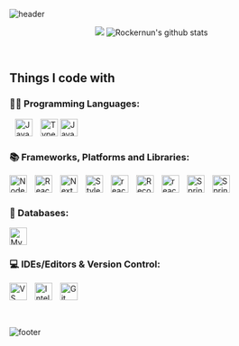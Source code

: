 ![header](https://capsule-render.vercel.app/api?type=waving&color=auto&height=200&section=header&text=👉%20Welcome%20to%20my%20Github!&fontSize=63)

<div align="center">

<!-- 통계 -->
![](https://github-readme-streak-stats.herokuapp.com/?user=Rockernun&theme=radical&center=true)
![Rockernun's github stats](https://github-readme-stats.vercel.app/api?username=Rockernun&show_icons=true&theme=radical)

</div>

&nbsp;


<h2>Things I code with</h2>
<h3>🧑‍💻 Programming Languages:</h3>
<p>
  <img src="https://img.shields.io/badge/-JavaScript-%23F7DF1C?style=flat-square&logo=JavaScript&logoColor=black&labelColor=&style=flat" height="31" alt="JavaScript badge" style="margin-left: 10px;" />
  <img src="https://img.shields.io/badge/-TypeScript-007ACC?style=flat-square&logo=TypeScript&logoColor=black&labelColor=&style=flat" height="31" alt="TypeScript badge" style="margin-left: 10px;" />
  <img src="https://img.shields.io/badge/Java-%23ED8B00.svg?style=flat-square&logo=openjdk&logoColor=white&labelColor=&style=flat" height="31" alt="Java badge" />
</p>


<h3>📚 Frameworks, Platforms and Libraries:</h3>
<p>
  <img src="https://img.shields.io/static/v1?message=Node.js&logo=node.js&label=&color=339933&logoColor=white&labelColor=&style=flat" height="31" alt="Node.js badge" style="margin-right: 10px;" />
  <img src="https://img.shields.io/static/v1?message=React.js&logo=react&label=&color=black&logoColor=61DAFB&labelColor=&style=flat" height="31" alt="React.js badge" style="margin-right: 10px;" />
  <img src="https://img.shields.io/badge/NextJS-white?style=flat-square&logo=next.js&logoColor=black&labelColor=&style=flat" height="31" alt="Next.js badge" style="margin-right: 10px;" />
  <img src="https://img.shields.io/badge/-Styled_Components-db7092?style=flat-square&logo=styled-components&logoColor=white&labelColor=&style=flat" height="31" alt="Styled Components badge" style="margin-right: 10px;" />
  <img src="https://img.shields.io/badge/-React Query-FF4154?style=flat-square&logo=react query&logoColor=white&labelColor=&style=flat" height="31" alt="react-query badge" style="margin-right: 10px;" />
  <img src="https://img.shields.io/badge/-Recoil-0064FF?style=flat-square&logo=recoil&logoColor=white&labelColor=&style=flat" height="31" alt="Recoil badge" style="margin-right: 10px;" />
  <img src="https://img.shields.io/badge/React%20Hook%20Form-%23EC5990.svg?style=flat-square&logo=reacthookform&logoColor=white&labelColor=&style=flat" height="31" alt="reacthookform badge" style="margin-right: 10px;" />
  <img src="https://img.shields.io/badge/Spring-6DB33F?style=flat-square&logo=Spring&logoColor=white&labelColor=&style=flat" height="31" alt="Spring badge" style="margin-right: 10px;" />
   <img src="https://img.shields.io/badge/SpringBoot-6DB33F?style=flat-square&logo=springboot&logoColor=white&labelColor=&style=flat" height="31" alt="SpringBoot badge" style="margin-right: 10px;" />
</p>


<h3>💾 Databases:</h3>
<p>
  <img src="https://img.shields.io/static/v1?message=MySQL&logo=mysql&label=&color=4479A1&logoColor=white&labelColor=&style=flat" height="31" alt="MySQL badge" style="margin-right: 10px;" />
</p>


<h3>💻 IDEs/Editors & Version Control:</h3>
<p>
  <img src="https://img.shields.io/static/v1?message=VS+Code&logo=visual-studio-code&label=&color=007ACC&logoColor=white&labelColor=&style=flat" height="31" alt="VS Code badge" style="margin-right: 10px;" />
  <img src="https://img.shields.io/badge/IntelliJ-000000?style=flat-square&logo=intellijidea&label=&color=FF1493&logoColor=white&labelColor=&style=flat" height="31" alt="Intellij badge" style="margin-right: 10px;" />
  <img src="https://img.shields.io/static/v1?message=Git&logo=git&label=&color=F05032&logoColor=white&labelColor=&style=flat" height="31" alt="Git badge" style="margin-right: 10px;" />
</p>



<br/>

![footer](https://capsule-render.vercel.app/api?type=waving&color=auto&height=100&section=footer)
